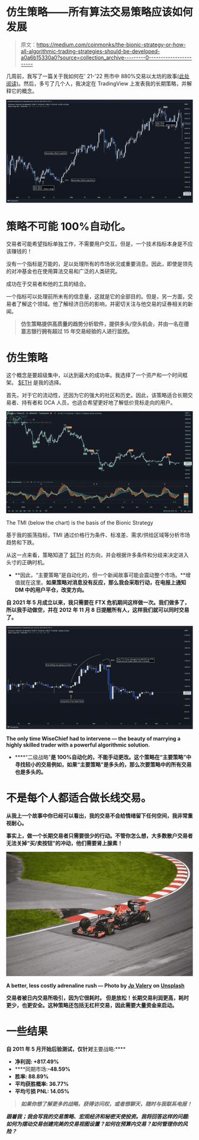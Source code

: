 # 仿生策略——所有算法交易策略应该如何发展

> 原文：<https://medium.com/coinmonks/the-bionic-strategy-or-how-all-algorithmic-trading-strategies-should-be-developed-a0a6b15330a0?source=collection_archive---------0----------------------->

几周前，我写了一篇关于我如何在' 21-'22 熊市中 880%交易以太坊的故事[(此处阅读)](/@wisechief/ex-deutsch-b-trader-who-made-880-in-crypto-bear-explains-how-you-can-do-it-too-e576261d7d89)。然后，多亏了几个人，我决定在 TradingView 上发表我的长期策略，并解释它的概念。

![](img/75333a60639825d86aed88d515818a82.png)

# 策略不可能 100%自动化。

交易者可能希望指标单独工作，不需要用户交互。但是，一个技术指标本身是不应该赚钱的！

没有一个指标是万能的，足以处理所有的市场状况或重要消息。因此，即使是领先的对冲基金也在使用算法交易和广泛的人类研究。

成功在于交易者和他的工具的结合。

一个指标可以处理前所未有的信息量，这就是它的全部目的。但是，另一方面，交易者了解这个领域。他了解经济日历的影响，并密切关注与他交易的证券相关的新闻。

> **仿生策略提供高质量的趋势分析软件，提供多头/空头机会，并由一名在德意志银行拥有超过 15 年交易经验的人进行监控。**

# 仿生策略

这个概念是要超级集中，以达到最大的成功率。我选择了一个资产和一个时间框架。 [$ETH](https://www.tradingview.com/symbols/ETHUSD/) 是我的选择。

首先，对于它的流动性，还因为它的强大的社区和历史。因此，该策略适合长期交易者、持有者和 DCA 人员，也适合希望更好地了解低价竞标走向的用户。

![](img/25f0d947650c51879f002d1d2391913b.png)

The TMI (below the chart) is the basis of the Bionic Strategy

基于我的振荡指标，TMI 通过价格行为条件、标准差、需求/供给区域等分析市场趋势和下跌。

从这一点来看，策略知道了 [$ETH](https://www.tradingview.com/symbols/ETHUSD/) 的方向，并会根据许多条件和分歧来决定进入头寸的正确时机。

*   **因此，“主要策略”是自动化的，但一个新闻故事可能会震动整个市场。**增值就在这里。**如果策略对消息没有反应，那么我会采取行动，在电报上通知 DM 中的用户平仓，改变方向。**

**自 2021 年 5 月成立以来，我只需要在 FTX 危机期间这样做一次。我们做多了，所以我手动做空，并在 2012 年 11 月 8 日提醒所有人，这样我们就可以同时交易了。**

**![](img/5fdc51d40f805fc63aa1328b6360b2f7.png)**

**The only time WiseChief had to intervene — the beauty of marrying a highly skilled trader with a powerful algorithmic solution.**

*   ****“二级战略”**是 100%自动化的，不能手动更改。这个策略在“主要策略”中寻找较小的交易例如，如果“主要策略”是多头的，那么次要策略中的所有交易也是多头的。**

# **不是每个人都适合做长线交易。**

**从我上一个故事中你已经可以看出，我的交易不会给情绪留下任何空间，我非常重视耐心。**

**事实上，做一个长期交易者只需要很少的行动。不管你怎么想，大多数散户交易者无法关掉“买/卖按钮”的冲动，他们需要肾上腺素！**

**![](img/90493187d1afa30560571a97d581b149.png)**

**A better, less costly adrenaline rush — Photo by [Jp Valery](https://unsplash.com/@jpvalery?utm_source=medium&utm_medium=referral) on [Unsplash](https://unsplash.com?utm_source=medium&utm_medium=referral)**

**交易者被日内交易所吸引，因为它很耗时。
但是放松！长期交易利润更高，耗时更少，也更安全。这种策略还包括无杠杆交易，因此需要大量资金来启动。**

# **一些结果**

**自 2011 年 5 月开始后验测试，仅针对**主要战略:****

*   ****净利润:** +817.49%**
*   ****同期市场:**-48.59%**
*   ****胜率:** 88.89%**
*   ****平均获胜概率:** 36.77%**
*   ****平均亏损 PNL:** 14.05%**

> *****如果你想了解更多的战略，获得访问权，或者想聊天，随时与我联系电报！*****

***跟着我；我会写我的交易策略、宏观经济和秘密天使投资。我将回答这样的问题:如何为摆动交易创建完美的交易视图设置？如何在预算内交易？如何管理你的风险？***